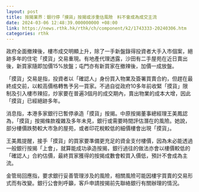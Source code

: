 ```yaml
---
layout: post
title: 按揭業界：銀行停「摸貨」按揭或涉重估風險　料不會成為成交主流
date: 2024-03-06 12:48:39.000000000 +08:00
link: https://news.rthk.hk/rthk/ch/component/k2/1743333-20240306.htm
categories: rthk
---
```


政府全面撤辣後，樓市成交明顯上升，除了一手新盤錄得投資者大手入市個案，絕跡多年的住宅「摸貨」交易重現。有地產代理透露，沙田有二手屋苑在近日賣出後，新買家隨即加價15%放盤；屯門亦有新買家在撤辣後，加價一成放盤。

「摸貨」交易是指，投資者以「確認人」身份買入物業及簽署買賣合約，但趕在最終成交前，以較高價格轉售予另一買家。不過自從政府10多年前收緊「摸貨」限制及引入樓市辣招，炒家要在普遍3個月的成交期內，賣出物業的成本大增，因此「摸貨」已經絕跡多年。

消息指，本港多家銀行已暫停承造「摸貨」按揭。中原按揭董事總經理王美鳳認為，「摸貨」按揭條款複雜及多年未見，銀行或需要時間評估潛在的風險。她說，部分樓價跌勢較大市急的屋苑，或者印花稅較低的細價樓會出現「摸貨」。

王美鳳提醒，接手「摸貨」的買家要準備更充足的資金支付樓價，因為未必能透過一般銀行按揭「上會」，就算能成功承造按揭，銀行過往的做法亦會以樓價較低的「確認人」合約估價，最終買家獲得的按揭成數會較買入價低，預計不會成為主流。

金管局回應指，要求銀行妥善管理涉及的風險，相關風險可能因樓宇買賣的交易形式而有改變。銀行公會則呼籲，客戶申請按揭前先聯絡銀行有關辦理的情況。
